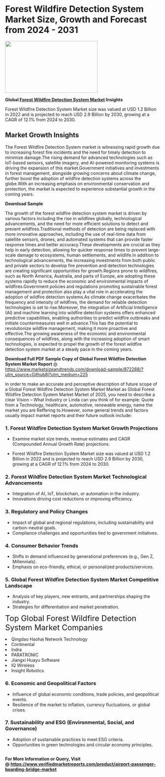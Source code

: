 <H1>Forest Wildfire Detection System Market Size, Growth and Forecast from 2024 - 2031</H1><img class="aligncenter size-medium wp-image-584254" src="https://thirdeyenews.in/wp-content/uploads/2024/09/Global-Market-Research-300x168.jpeg" alt="" width="300" height="168" /><p><strong>Global&nbsp;<a href="https://www.marketsizeandtrends.com/download-sample/872288/?utm_source=Github8j?utm_medium=225">Forest Wildfire Detection System Market</a> Insights</strong></p><p>Forest Wildfire Detection System Market size was valued at USD 1.2 Billion in 2022 and is projected to reach USD 2.9 Billion by 2030, growing at a CAGR of 12.1% from 2024 to 2030.</p><p><h2>Market Growth Insights</h2> <p>The Forest Wildfire Detection System market is witnessing rapid growth due to increasing forest fire incidents and the need for timely detection to minimize damage.The rising demand for advanced technologies such as IoT-based sensors, satellite imagery, and AI-powered monitoring systems is driving the expansion of this market.Government initiatives and investments in forest management, alongside growing concerns about climate change, further boost the adoption of wildfire detection systems across the globe.With an increasing emphasis on environmental conservation and protection, the market is expected to experience substantial growth in the coming years.</p> <p><strong>Download Sample</strong></p> <p>The growth of the forest wildfire detection system market is driven by various factors including the rise in wildfires globally, technological advancements, and the need for more efficient solutions to detect and prevent wildfires.Traditional methods of detection are being replaced with more innovative approaches, including the use of real-time data from satellite sensors, drones, and automated systems that can provide faster response times and better accuracy.These developments are crucial as they help in early detection, allowing for quicker response times to prevent large-scale damage to ecosystems, human settlements, and wildlife.In addition to technological advancements, the increasing investments from both public and private sectors to develop fire prevention and detection technologies are creating significant opportunities for growth.Regions prone to wildfires, such as North America, Australia, and parts of Europe, are adopting these systems rapidly to reduce the economic and environmental impacts of wildfires.Government policies and regulations promoting sustainable forest management and protection also play a vital role in accelerating the adoption of wildfire detection systems.As climate change exacerbates the frequency and intensity of wildfires, the demand for reliable detection technologies is set to rise.Moreover, the integration of Artificial Intelligence (AI) and machine learning into wildfire detection systems offers enhanced predictive capabilities, enabling authorities to predict wildfire outbreaks and initiate countermeasures well in advance.This has the potential to revolutionize wildfire management, making it more proactive and effective.The growing awareness of the economic and environmental consequences of wildfires, along with the increasing adoption of smart technologies, is expected to propel the growth of the forest wildfire detection system market at a steady pace in the coming years.<p><span class=""><strong>Download Full PDF Sample Copy of Global Forest Wildfire Detection System Market Report</strong> @ <a href="https://www.marketsizeandtrends.com/download-sample/872288/?utm_source=Github8j?utm_medium=225" target="_blank">https://www.marketsizeandtrends.com/download-sample/872288/?utm_source=Github8j?utm_medium=225</a></span></p><p>In order to make an accurate and perceptive description of future scope of a Global&nbsp;Forest Wildfire Detection System Market Market as Global&nbsp;Forest Wildfire Detection System Market Market of 2025, you need to describe a clear Vision &ndash; What Industry or Linda can you think of for example: Quote from a Technology, healthcare, automotive, renewable energy, name the market you are Reffering to.However, some general trends and factors usually impact market reports and their future outlook include:</p><h3>1.&nbsp;<strong>Forest Wildfire Detection System Market Growth Projections</strong></h3><ul><li>Examine market size trends, revenue estimates and CAGR (Compounded Annual Growth Rate) projections.</li><li><p>Forest Wildfire Detection System Market size was valued at USD 1.2 Billion in 2022 and is projected to reach USD 2.9 Billion by 2030, growing at a CAGR of 12.1% from 2024 to 2030.</p></li></ul><h3>2.&nbsp;<strong>Forest Wildfire Detection System Market Technological Advancements</strong></h3><ul><li>Integration of AI, IoT, blockchain, or automation in the industry.</li><li>Innovations driving cost reductions or improving efficiency.</li></ul><h3>3.&nbsp;<strong>Regulatory and Policy Changes</strong></h3><ul><li>Impact of global and regional regulations, including sustainability and carbon-neutral goals.</li><li>Compliance challenges and opportunities tied to government initiatives.</li></ul><h3>4.&nbsp;<strong>Consumer Behavior Trends</strong></h3><ul><li>Shifts in demand influenced by generational preferences (e.g., Gen Z, Millennials).</li><li>Emphasis on eco-friendly, ethical, or personalized products/services.</li></ul><h3>5.&nbsp;<strong>Global Forest Wildfire Detection System Market Competitive Landscape</strong></h3><ul><li>Analysis of key players, new entrants, and partnerships shaping the industry.</li><li>Strategies for differentiation and market penetration.</li></ul><p data-pm-slice="1 1 []"><span style="color: inherit; font-family: inherit; font-size: 25px;">Top Global Forest Wildfire Detection System Market Companies</span></p><div class="" data-test-id=""><p><li>Qingdao Haohai Network Technology</li><li> Continental</li><li> Indra</li><li> PARATRONIC</li><li> Jiangxi Huayu Software</li><li> IQ Wireless</li><li> Insight Robotics</li></p></div><h3>6.&nbsp;<strong>Economic and Geopolitical Factors</strong></h3><ul><li>Influence of global economic conditions, trade policies, and geopolitical events.</li><li>Resilience of the market to inflation, currency fluctuations, or global crises.</li></ul><h3>7.&nbsp;<strong>Sustainability and ESG (Environmental, Social, and Governance)</strong></h3><ul><li>Adoption of sustainable practices to meet ESG criteria.</li><li>Opportunities in green technologies and circular economy principles.</li></ul><h2><strong style="font-size: 14px;">For More Information or Query, Visit @&nbsp;</strong><a style="background-color: #ffffff; font-size: 14px;" href="https://www.marketsizeandtrends.com/report/forest-wildfire-detection-system-market/" target="_blank">https://www.verifiedmarketreports.com/product/airport-passenger-boarding-bridge-market</a></h2>
